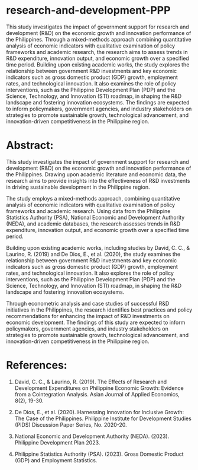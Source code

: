 # research-and-development-PPP

This study investigates the impact of government support for research and development (R&D) on the economic growth and innovation performance of the Philippines. Through a mixed-methods approach combining quantitative analysis of economic indicators with qualitative examination of policy frameworks and academic research, the research aims to assess trends in R&D expenditure, innovation output, and economic growth over a specified time period. Building upon existing academic works, the study explores the relationship between government R&D investments and key economic indicators such as gross domestic product (GDP) growth, employment rates, and technological innovation. It also examines the role of policy interventions, such as the Philippine Development Plan (PDP) and the Science, Technology, and Innovation (STI) roadmap, in shaping the R&D landscape and fostering innovation ecosystems. The findings are expected to inform policymakers, government agencies, and industry stakeholders on strategies to promote sustainable growth, technological advancement, and innovation-driven competitiveness in the Philippine region.

# Abstract:

This study investigates the impact of government support for research and development (R&D) on the economic growth and innovation performance of the Philippines. Drawing upon academic literature and economic data, the research aims to provide insights into the effectiveness of R&D investments in driving sustainable development in the Philippine region.

The study employs a mixed-methods approach, combining quantitative analysis of economic indicators with qualitative examination of policy frameworks and academic research. Using data from the Philippine Statistics Authority (PSA), National Economic and Development Authority (NEDA), and academic databases, the research assesses trends in R&D expenditure, innovation output, and economic growth over a specified time period.

Building upon existing academic works, including studies by David, C. C., & Laurino, R. (2019) and De Dios, E., et al. (2020), the study examines the relationship between government R&D investments and key economic indicators such as gross domestic product (GDP) growth, employment rates, and technological innovation. It also explores the role of policy interventions, such as the Philippine Development Plan (PDP) and the Science, Technology, and Innovation (STI) roadmap, in shaping the R&D landscape and fostering innovation ecosystems.

Through econometric analysis and case studies of successful R&D initiatives in the Philippines, the research identifies best practices and policy recommendations for enhancing the impact of R&D investments on economic development. The findings of this study are expected to inform policymakers, government agencies, and industry stakeholders on strategies to promote sustainable growth, technological advancement, and innovation-driven competitiveness in the Philippine region.

# References:

1. David, C. C., & Laurino, R. (2019). The Effects of Research and Development Expenditures on Philippine Economic Growth: Evidence from a Cointegration Analysis. Asian Journal of Applied Economics, 8(2), 19-30.

2. De Dios, E., et al. (2020). Harnessing Innovation for Inclusive Growth: The Case of the Philippines. Philippine Institute for Development Studies (PIDS) Discussion Paper Series, No. 2020-20.

3. National Economic and Development Authority (NEDA). (2023). Philippine Development Plan 2023.

4. Philippine Statistics Authority (PSA). (2023). Gross Domestic Product (GDP) and Employment Statistics.
